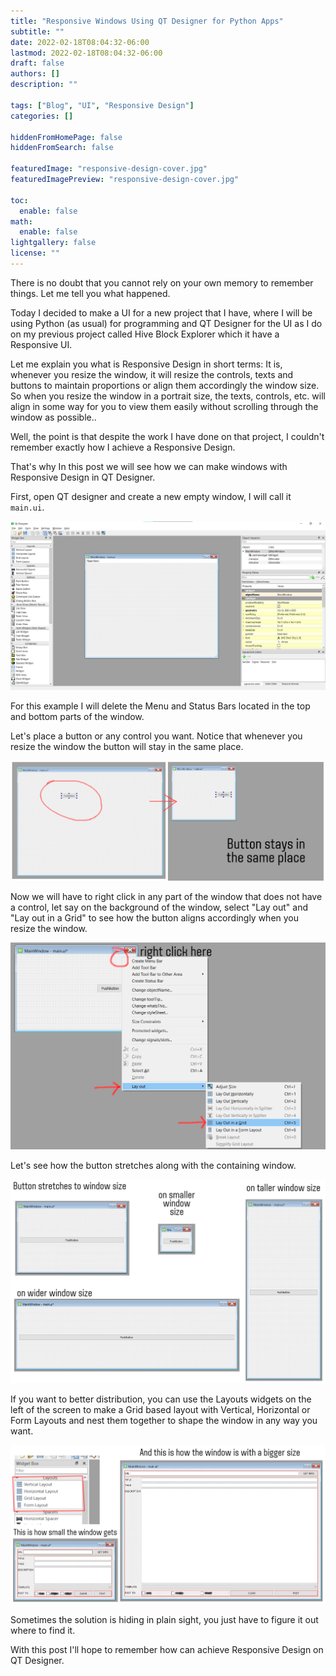 ```yaml
---
title: "Responsive Windows Using QT Designer for Python Apps"
subtitle: ""
date: 2022-02-18T08:04:32-06:00
lastmod: 2022-02-18T08:04:32-06:00
draft: false
authors: []
description: ""

tags: ["Blog", "UI", "Responsive Design"]
categories: []

hiddenFromHomePage: false
hiddenFromSearch: false

featuredImage: "responsive-design-cover.jpg"
featuredImagePreview: "responsive-design-cover.jpg"

toc:
  enable: false
math:
  enable: false
lightgallery: false
license: ""
---
```


<!--more-->

There is no doubt that you cannot rely on your own memory to remember things. Let me tell you what happened.

Today I decided to make a UI for a new project that I have, where I will be using Python (as usual) for programming and QT Designer for the UI as I do on my previous project called Hive Block Explorer which it have a Responsive UI. 

Let me explain you what is Responsive Design in short terms: It is, whenever you resize the window, it will resize the controls, texts and buttons to maintain proportions or align them accordingly the window size. So when you resize the window in a portrait size, the texts, controls, etc. will align in some way for you to view them easily without scrolling through the window as possible..

Well, the point is that despite the work I have done on that project, I couldn't remember exactly how I achieve a Responsive Design. 

That's why In this post we will see how we can make windows with Responsive Design in QT Designer.

First, open QT designer and create a new empty window, I will call it `main.ui`.

![](2022-02-18-08-48-37-image.png)

For this example I will delete the Menu and Status Bars located in the top and bottom parts of the window.

Let's place a button or any control you want. Notice that whenever you resize the window the button will stay in the same place.

![](2022-02-18-08-51-12-image.png)

Now we will have to right click in any part of the window that does not have a control, let say on the background of the window, select "Lay out" and "Lay out in a Grid" to see how the button aligns accordingly when you resize the window.

![](2022-02-18-09-00-10-image.png) 

Let's see how the button stretches along with the containing window.

![](2022-02-18-09-07-22-image.png)

If you want to better distribution, you can use the Layouts widgets on the left of the screen to make a Grid based layout with Vertical, Horizontal or Form Layouts and nest them together to shape the window in any way you want. 

![](2022-02-18-10-00-15-image.png) 

Sometimes the solution is hiding in plain sight, you just have to figure it out where to find it.

With this post I'll hope to remember how can achieve Responsive Design on QT Designer. 